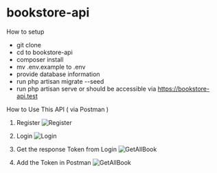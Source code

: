 # bookstore-api

How to setup
- git clone 
- cd to bookstore-api
- composer install
- mv .env.example to .env
- provide database information
- run php artisan migrate --seed
- run php artisan serve or should be accessible via https://bookstore-api.test


How to Use This API ( via Postman )

1. Register
![Register](images/Register.png)

2. Login
![Login](images/Login.png)

3. Get the response Token from Login
![GetAllBook](images/GetAllBook.jpg)

4. Add the Token in Postman
![GetAllBook](images/GetAllBook.jpg)
